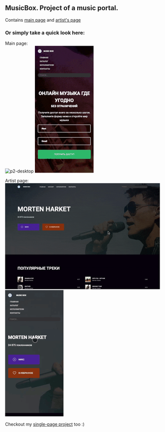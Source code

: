 ## MusicBox. Project of a music portal. 

Contains [main page](http://m-spiridon-p2.surge.sh) and [artist's page](http://m-spiridon-p2.surge.sh/artist)

### Or simply take a quick look here:

Main page:  
![p2-desktop](src/gifs/p2-desktop-main.gif) ![p2-mobile](src/gifs/p2-mobile-main.gif)

Artist page:  
![p2-desktop](src/gifs/p2-desktop-artist.gif) ![p2-mobile](src/gifs/p2-mobile-artist.gif)

Checkout my [single-page project](https://github.com/m-spiridon/project-1) too :)



